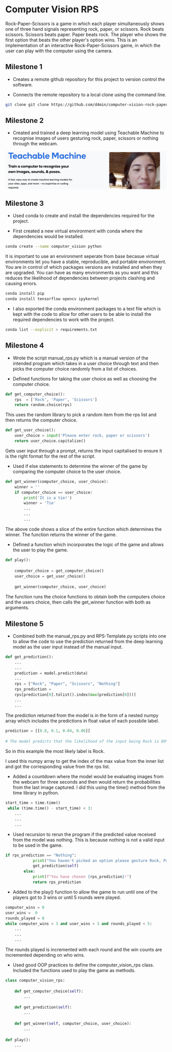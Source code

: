 # Computer Vision RPS

Rock-Paper-Scissors is a game in which each player simultaneously shows one of three hand signals representing rock, paper, or scissors. Rock beats scissors. Scissors beats paper. Paper beats rock. The player who shows the first option that beats the other player's option wins. This is an implementation of an interactive Rock-Paper-Scissors game, in which the user can play with the computer using the camera. 

## Milestone 1 

- Creates a remote github repository for this project to version control the software.

- Connects the remote repository to a local clone using the command line.

```bash
git clone git clone https://github.com/d4min/computer-vision-rock-paper-scissors.git
```

## Milestone 2

- Created and trained a deep learning model using Teachable Machine to recognise images of users gesturing rock, paper, scissors or nothing through the webcam. 

![Screenshot](images/TeachableMachine.png)

## Milestone 3

- Used conda to create and install the dependencies required for the project.

- First created a new virtual environment with conda where the dependencies would be installed. 

```bash
conda create --name computer_vision python
```
It is important to use an environment seperate from base becasue virtual environments let you have a stable, reproducible, and portable environment. You are in control of which packages versions are installed and when they are upgraded. You can have as many environments as you want and this reduces the likelihood of dependencies between projects clashing and causing errors. 

```bash
conda install pip
conda install tensorflow opencv ipykernel
```
- I also exported the conda environment packages to a text file which is kept with the code to allow for other users to be able to install the required dependencies to work with the project.

```bash
conda list --explicit > requirements.txt
```

## Milestone 4

- Wrote the script manual_rps.py which is a manual version of the intended program which takes in a user choice through text and then picks the computer choice randomly from a list of choices. 

- Defined functions for taking the user choice as well as choosing the computer choice. 

```python
def get_computer_choice():
    rps  = ['Rock', 'Paper', 'Scissors']
    return random.choice(rps)
```
This uses the random library to pick a random item from the rps list and then returns the computer choice. 

```python
def get_user_choice():
    user_choice = input('Please enter rock, paper or scissors')
    return user_choice.capitalize()
```
Gets user input through a prompt, returns the input capitalised to ensure it is the right format for the rest of the script. 

- Used if else statements to determine the winner of the game by comparing the computer choice to the user choice. 

```python
def get_winner(computer_choice, user_choice):
    winner = ''
    if computer_choice == user_choice:
        print('It is a tie!')
        winner = 'Tie'
        ...
        ...
        ...
```
The above code shows a slice of the entire function which determines the winner. The function returns the winner of the game. 

- Defined a function which incorporates the logic of the game and allows the user to play the game. 

```python
def play():

    computer_choice = get_computer_choice()
    user_choice = get_user_choice()

    get_winner(computer_choice, user_choice)
```
The function runs the choice functions to obtain both the computers choice and the users choice, then calls the get_winner function with both as arguments.

## Milestone 5

- Combined both the manual_rps.py and RPS-Template.py scripts into one to allow the code to use the prediction returned from the deep learning model as the user input instead of the manual input. 

```python
def get_prediction():
    ...
    ...
    prediction = model.predict(data)
    ...
    rps = ["Rock", "Paper", "Scissors", "Nothing"]
    rps_prediction = 
    rps[prediction[0].tolist().index(max(prediction[0]))]
    ...
    ...
```
The prediction returned from the model is in the form of a nested numpy array which includes the predictions in float value of each possbile label. 

```python
prediction = [[0.8, 0.1, 0.04, 0.06]]

# The model predicts that the likelihood of the input being Rock is 80%, Paper is 10%, Scissors is 4% and Nothing is 6%
```
So in this example the most likely label is Rock. 

I used this numpy array to get the index of the max value from the inner list and got the corresponding value from the rps list. 

- Added a countdown where the model would be evaluating images from the webcam for three seconds and then would return the probabilities from the last image captured. I did this using the time() method from the time library in python.

```python
start_time = time.time()
 while (time.time() - start_time) < 3:
    ...
    ...
    ...
```
- Used recursion to rerun the program if the predicted value received from the model was nothing. This is because nothing is not a valid input to be used in the game. 

```python
if rps_prediction == "Nothing":
            print("You haven't picked an option please gesture Rock, Paper or Scissors")
            get_prediction(self)
        else:
            print(f"You have chosen {rps_prediction}!")
            return rps_prediction
```
- Added to the play() function to allow the game to run until one of the players got to 3 wins or until 5 rounds were played. 

```python
computer_wins = 0
user_wins =  0
rounds_played = 0
while computer_wins < 3 and user_wins < 3 and rounds_played < 5:
    ...
    ...
    ...
```
The rounds played is incremented with each round and the win counts are incremented depending on who wins. 

- Used good OOP practices to define the computer_vision_rps class. Included the functions used to play the game as methods.

```python
class computer_vision_rps:

    def get_computer_choice(self):
        ...
    
    def get_prediction(self):
        ...

    def get_winner(self, computer_choice, user_choice):
        ...

def play():
    ...
```





